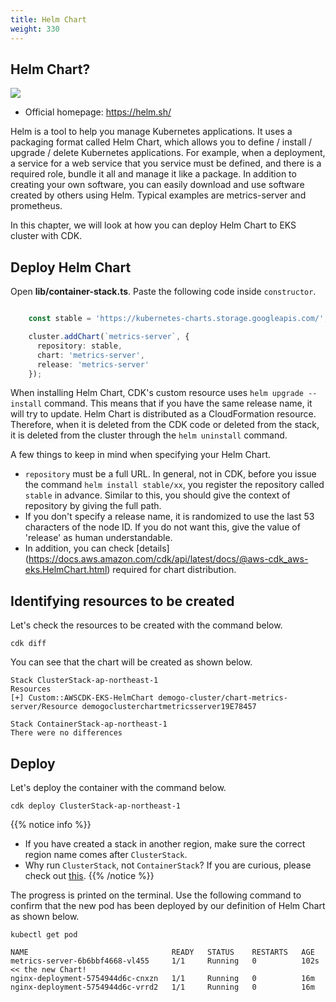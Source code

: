 ```yaml
---
title: Helm Chart
weight: 330
---
```


## Helm Chart?
![](https://helm.sh/img/helm.svg)
* Official homepage: https://helm.sh/

Helm is a tool to help you manage Kubernetes applications.
It uses a packaging format called Helm Chart, which allows you to define / install / upgrade / delete Kubernetes applications.
For example, when a deployment, a service for a web service that you service must be defined, and there is a required role, bundle it all and manage it like a package.
In addition to creating your own software, you can easily download and use software created by others using Helm. Typical examples are metrics-server and prometheus.

In this chapter, we will look at how you can deploy Helm Chart to EKS cluster with CDK.

## Deploy Helm Chart
Open **lib/container-stack.ts**.
Paste the following code inside `constructor`.

```typescript

    const stable = 'https://kubernetes-charts.storage.googleapis.com/';

    cluster.addChart(`metrics-server`, {
      repository: stable,
      chart: 'metrics-server',
      release: 'metrics-server'
    });

```


When installing Helm Chart, CDK's custom resource uses `helm upgrade --install` command. This means that if you have the same release name, it will try to update.
Helm Chart is distributed as a CloudFormation resource. Therefore, when it is deleted from the CDK code or deleted from the stack, it is deleted from the cluster through the `helm uninstall` command.

A few things to keep in mind when specifying your Helm Chart.
* `repository` must be a full URL. In general, not in CDK, before you issue the command `helm install stable/xx`, you register the repository called `stable` in advance. Similar to this, you should give the context of repository by giving the full path.
* If you don't specify a release name, it is randomized to use the last 53 characters of the node ID. If you do not want this, give the value of 'release' as human understandable.
* In addition, you can check [details] (https://docs.aws.amazon.com/cdk/api/latest/docs/@aws-cdk_aws-eks.HelmChart.html) required for chart distribution.

## Identifying resources to be created
Let's check the resources to be created with the command below.

```
cdk diff
```

You can see that the chart will be created as shown below.

```
Stack ClusterStack-ap-northeast-1
Resources
[+] Custom::AWSCDK-EKS-HelmChart demogo-cluster/chart-metrics-server/Resource demogoclusterchartmetricsserver19E78457

Stack ContainerStack-ap-northeast-1
There were no differences
```


## Deploy
Let's deploy the container with the command below.
```
cdk deploy ClusterStack-ap-northeast-1
```
{{% notice info %}}
* If you have created a stack in another region, make sure the correct region name comes after `ClusterStack`.
* Why run `ClusterStack`, not `ContainerStack`? If you are curious, please check out [this](/en/80-appendix/how-cfn-addresource/).
{{% /notice %}}

The progress is printed on the terminal.
Use the following command to confirm that the new pod has been deployed by our definition of Helm Chart as shown below.

```
kubectl get pod
```


```
NAME                                READY   STATUS    RESTARTS   AGE
metrics-server-6b6bbf4668-vl455     1/1     Running   0          102s << the new Chart!
nginx-deployment-5754944d6c-cnxzn   1/1     Running   0          16m
nginx-deployment-5754944d6c-vrrd2   1/1     Running   0          16m
```